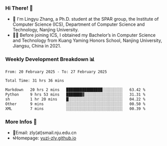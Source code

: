 ### Hi There! 👋 
- 🐳 I'm Lingyu Zhang, a Ph.D. student at the SPAR group, the Institute of Computer Science (ICS), Department of Computer Science and Technology, Nanjing University.
- 🧑‍🎓 Before joining ICS, I obtained my Bachelor’s in Computer Science and Technology from Kuang Yaming Honors School, Nanjing University, Jiangsu, China in 2021.

### Weekly Development Breakdown :bar_chart:

<!--START_SECTION:waka-->

```txt
From: 20 February 2025 - To: 27 February 2025

Total Time: 31 hrs 36 mins

Markdown   20 hrs 2 mins   ████████████████░░░░░░░░░   63.42 %
Python     9 hrs 53 mins   ███████▓░░░░░░░░░░░░░░░░░   31.31 %
sh         1 hr 20 mins    █░░░░░░░░░░░░░░░░░░░░░░░░   04.22 %
Other      9 mins          ░░░░░░░░░░░░░░░░░░░░░░░░░   00.50 %
XML        7 mins          ░░░░░░░░░░░░░░░░░░░░░░░░░   00.39 %
```

<!--END_SECTION:waka-->

<!--
### Github Contributions :octocat:

![](https://raw.githubusercontent.com/yuzi-zly/yuzi-zly/output/github-contribution-grid-snake.svg)              
-->

### More Infos 📖

- 📧Email: zly(at)smail.nju.edu.cn
- 🌀Homepage: [yuzi-zly.github.io](https://yuzi-zly.github.io/)
